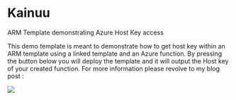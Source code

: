 # Kainuu
ARM Template demonstrating Azure Host Key access

This demo template is meant to demonstrate how to get host key within an ARM template using a linked template and an Azure function. 
By pressing the button below you will deploy the template and it will output the Host key of your created function. For more information please revolve to my blog post :


 <a href="https://portal.azure.com/#create/Microsoft.Template/uri/https%3A%2F%2Fgithub.com%2FMandur%2FKainuu%2Fazuredeploy.json" target="_blank">
    <img src="http://azuredeploy.net/deploybutton.png"/>
</a>
